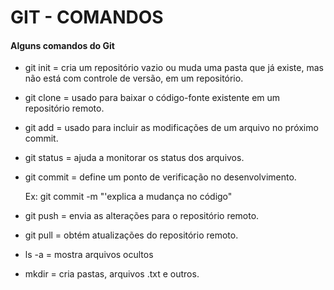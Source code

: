 # GIT - COMANDOS

#### Alguns comandos do Git

- git init = cria um repositório vazio ou muda uma pasta que já existe, mas não está com controle de versão, em um repositório.

- git clone = usado para baixar o código-fonte existente em um repositório remoto.

- git add = usado para incluir as modificações de um arquivo no próximo commit.

- git status = ajuda a monitorar os status dos arquivos.

- git commit = define um ponto de verificação no desenvolvimento.

  Ex:  git commit  -m "'explica a mudança no código"

- git push = envia as alterações para o repositório remoto.

- git pull = obtém atualizações do repositório remoto.

- ls -a = mostra arquivos ocultos

- mkdir  = cria pastas, arquivos .txt e outros.





